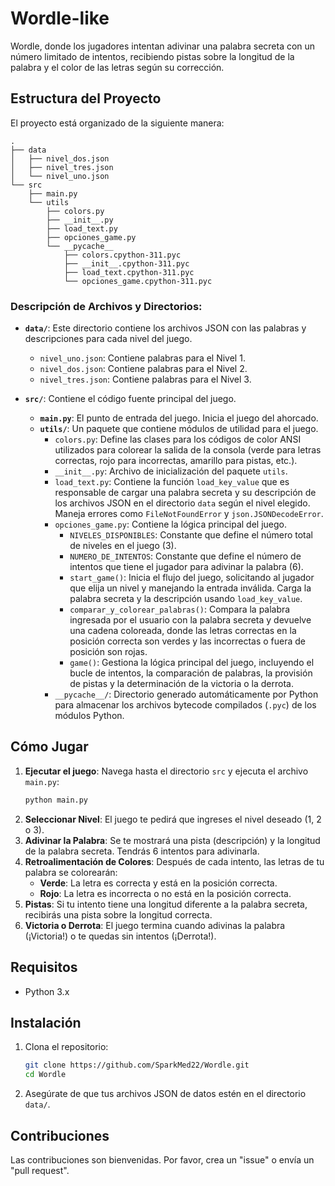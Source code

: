 # Wordle-like

Wordle, donde los jugadores intentan adivinar una palabra secreta con un número limitado de intentos, recibiendo pistas sobre la longitud de la palabra y el color de las letras según su corrección.

## Estructura del Proyecto

El proyecto está organizado de la siguiente manera:

```
.
├── data
│   ├── nivel_dos.json
│   ├── nivel_tres.json
│   └── nivel_uno.json
└── src
    ├── main.py
    └── utils
        ├── colors.py
        ├── __init__.py
        ├── load_text.py
        ├── opciones_game.py
        └── __pycache__
            ├── colors.cpython-311.pyc
            ├── __init__.cpython-311.pyc
            ├── load_text.cpython-311.pyc
            └── opciones_game.cpython-311.pyc
```

### Descripción de Archivos y Directorios:

  * **`data/`**: Este directorio contiene los archivos JSON con las palabras y descripciones para cada nivel del juego.

      * `nivel_uno.json`: Contiene palabras para el Nivel 1.
      * `nivel_dos.json`: Contiene palabras para el Nivel 2.
      * `nivel_tres.json`: Contiene palabras para el Nivel 3.

  * **`src/`**: Contiene el código fuente principal del juego.

      * **`main.py`**: El punto de entrada del juego. Inicia el juego del ahorcado.
      * **`utils/`**: Un paquete que contiene módulos de utilidad para el juego.
          * `colors.py`: Define las clases para los códigos de color ANSI utilizados para colorear la salida de la consola (verde para letras correctas, rojo para incorrectas, amarillo para pistas, etc.).
          * `__init__.py`: Archivo de inicialización del paquete `utils`.
          * `load_text.py`: Contiene la función `load_key_value` que es responsable de cargar una palabra secreta y su descripción de los archivos JSON en el directorio `data` según el nivel elegido. Maneja errores como `FileNotFoundError` y `json.JSONDecodeError`.
          * `opciones_game.py`: Contiene la lógica principal del juego.
              * `NIVELES_DISPONIBLES`: Constante que define el número total de niveles en el juego (3).
              * `NUMERO_DE_INTENTOS`: Constante que define el número de intentos que tiene el jugador para adivinar la palabra (6).
              * `start_game()`: Inicia el flujo del juego, solicitando al jugador que elija un nivel y manejando la entrada inválida. Carga la palabra secreta y la descripción usando `load_key_value`.
              * `comparar_y_colorear_palabras()`: Compara la palabra ingresada por el usuario con la palabra secreta y devuelve una cadena coloreada, donde las letras correctas en la posición correcta son verdes y las incorrectas o fuera de posición son rojas.
              * `game()`: Gestiona la lógica principal del juego, incluyendo el bucle de intentos, la comparación de palabras, la provisión de pistas y la determinación de la victoria o la derrota.
          * `__pycache__/`: Directorio generado automáticamente por Python para almacenar los archivos bytecode compilados (`.pyc`) de los módulos Python.

## Cómo Jugar

1.  **Ejecutar el juego**: Navega hasta el directorio `src` y ejecuta el archivo `main.py`:
    ```bash
    python main.py
    ```
2.  **Seleccionar Nivel**: El juego te pedirá que ingreses el nivel deseado (1, 2 o 3).
3.  **Adivinar la Palabra**: Se te mostrará una pista (descripción) y la longitud de la palabra secreta. Tendrás 6 intentos para adivinarla.
4.  **Retroalimentación de Colores**: Después de cada intento, las letras de tu palabra se colorearán:
      * **Verde**: La letra es correcta y está en la posición correcta.
      * **Rojo**: La letra es incorrecta o no está en la posición correcta.
5.  **Pistas**: Si tu intento tiene una longitud diferente a la palabra secreta, recibirás una pista sobre la longitud correcta.
6.  **Victoria o Derrota**: El juego termina cuando adivinas la palabra (¡Victoria\!) o te quedas sin intentos (¡Derrota\!).

## Requisitos

  * Python 3.x

## Instalación

1.  Clona el repositorio:
    ```bash
    git clone https://github.com/SparkMed22/Wordle.git
    cd Wordle
    ```
2.  Asegúrate de que tus archivos JSON de datos estén en el directorio `data/`.

## Contribuciones

Las contribuciones son bienvenidas. Por favor, crea un "issue" o envía un "pull request".